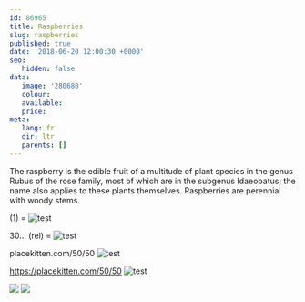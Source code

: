 ```yaml
---
id: 86965
title: Raspberries
slug: raspberries
published: true
date: '2018-06-20 12:00:30 +0000'
seo:
   hidden: false
data:
   image: '280680'
   colour: 
   available: 
   price: 
meta:
   lang: fr
   dir: ltr
   parents: []
---
```


The raspberry is the edible fruit of a multitude of plant species in the genus Rubus of the rose family, most of which are in the subgenus Idaeobatus; the name also applies to these plants themselves. Raspberries are perennial with woody stems.

(1) = ![test](<(1)>)

30\... (rel) = ![test](//www.datocms-assets.com/3015/1525263169-peach.jpg)

placekitten.com/50/50 ![test](//www.datocms-assets.com/placekitten.com/50/50)

https://placekitten.com/50/50 ![test](//placekitten.com/50/50)

<!--{% gallery %}-->
![](/3015/1525263234-raspberry-1.jpg)
![](/3015/1525263236-raspberry-2.jpg)
<!--{% endgallery %}-->